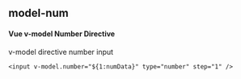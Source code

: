 ## model-num
#### Vue v-model Number Directive
v-model directive number input
```
<input v-model.number="${1:numData}" type="number" step="1" />
```